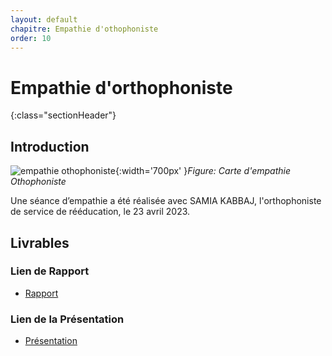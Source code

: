 ```yaml
---
layout: default
chapitre: Empathie d'othophoniste
order: 10
---
```


# Empathie d'orthophoniste
{:class="sectionHeader"}

<!-- new slide -->
## Introduction 

![empathie othophoniste](./empathie-orthophoniste/images/orthophoniste.png){:width='700px' }*Figure: Carte d'empathie Othophoniste*

<!-- note -->

Une séance d’empathie a été réalisée avec SAMIA KABBAJ, l'orthophoniste de service de rééducation, le 23 avril 2023.

<!-- new slide -->

## Livrables

### Lien de Rapport
- [Rapport](/besoin/empathie-orthophoniste/rapport.html)

### Lien de la Présentation
- [Présentation](/besoin/empathie-orthophoniste/presentation.html)

<!-- new slide -->
